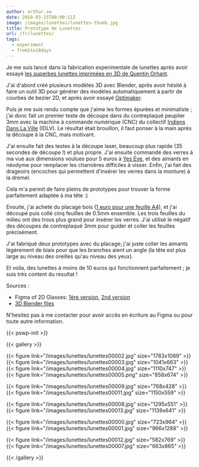 ```yaml
---
author: arthur.sw
date: 2019-03-15T00:00:11Z
image: /images/lunettes/lunettes-thumb.jpg
title: Prototype de Lunettes
url: /fr/lunettes/
tags:
  - experiment
  - from1to18days
---
```



Je me suis lancé dans la fabrication experimentale de lunettes après avoir essayé [les superbes lunettes imprimées en 3D de Quentin Orhant](http://cirion.tumblr.com/post/150832053041).

J'ai d'abord créé plusieurs modèles 3D avec Blender, après avoir hésité à faire un outil 3D pour générer des modèles automatiquement à partir de courbes de bezier 2D, et après avoir essayé [Optimaker](https://www.optimaker.eu/).

Puis je me suis rendu compte que j'aime les formes épurées et minimaliste ; j'ai donc fait un premier teste de découpe dans du contreplaqué peuplier 3mm avec la machine à commande numérique (CNC) du collectif [Indiens Dans La Ville](http://idlv.co) (IDLV). Le résultat était brouillon, il faut ponser à la main après la découpe à la CNC, mais motivant.

J'ai ensuite fait des testes à la découpe laser, beaucoup plus rapide (35 secondes de découpe !) et plus propre. J'ai ensuite commandé des verres à ma vue aux dimensions voulues pour 5 euros à [Yes Eye](https://www.yeseye-optique.com/), et des aimants en néodyme pour remplacer les charnières difficiles à visser. Enfin, j'ai fait des drageoirs (encoches qui permettent d'insérer les verres dans la monture) à la dremel. 

Cela m'a permit de faire pleins de prototypes pour trouver la forme parfaitement adaptée à ma tête :)

Ensuite, j'ai acheté du placage bois ([1 euro pour une feuille A4](https://webshop.decospan.com/fr/decospan-2/decospan-echantillon-amara)), et j'ai découpé puis collé cinq feuilles de 0.5mm ensemble. Les trois feuilles du milieu ont des trous plus grand pour insérer les verres. J'ai utilisé le négatif des découpes de contreplaqué 3mm pour guider et coller les feuilles précisément.

J'ai fabriqué deux prototypes avec du placage; j'ai juste coller les aimants légèrement de biais pour que les branches aient un angle (la tête est plus large au niveau des oreilles qu'au niveau des yeux).

Et voila, des lunettes à moins de 10 euros qui fonctionnent parfaitement ; je suis très content du resultat !


Sources : 

 - Figma of 2D Glasses: [1ère version](https://www.figma.com/file/af0zHecWxqKOE4NZKnRSsp0i/Lunettes-simples?node-id=0%3A1), [2nd version](https://www.figma.com/file/aaG0ycftfKwQ1yJnqOyI9z8F/Lunettes-Simples?node-id=0%3A1)
 - [3D Blender files](/files/lunettes11.blend.zip)

N'hesitez pas à me contacter pour avoir accès en écriture au Figma ou pour toute autre information.

{{< pswp-init >}}

{{< gallery >}}


{{< figure link="/images/lunettes/lunettes00002.jpg" size="1783x1069" >}}
{{< figure link="/images/lunettes/lunettes00003.jpg" size="1041x663" >}}
{{< figure link="/images/lunettes/lunettes00004.jpg" size="1110x747" >}}
{{< figure link="/images/lunettes/lunettes00005.png" size="858x674" >}}

{{< figure link="/images/lunettes/lunettes00009.jpg" size="768x428" >}}
{{< figure link="/images/lunettes/lunettes00011.jpg" size="1150x559" >}}
<!-- {{< figure link="/images/lunettes/lunettes00010.jpg" size="885x430" >}} -->
{{< figure link="/images/lunettes/lunettes00008.jpg" size="1295x551" >}}
{{< figure link="/images/lunettes/lunettes00013.jpg" size="1139x641" >}}

{{< figure link="/images/lunettes/lunettes00000.jpg" size="723x964" >}}
{{< figure link="/images/lunettes/lunettes00001.jpg" size="966x1288" >}}
<!-- {{< figure link="/images/lunettes/lunettes00006.jpg" size="632x838" >}} -->
{{< figure link="/images/lunettes/lunettes00012.jpg" size="582x769" >}}
{{< figure link="/images/lunettes/lunettes00007.jpg" size="663x865" >}}


{{< /gallery >}}
